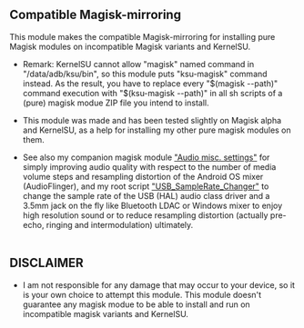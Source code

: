## Compatible Magisk-mirroring
This module makes the compatible Magisk-mirroring for installing pure Magisk modules on incompatible Magisk variants and KernelSU. 
<br/>

* Remark: KernelSU cannot allow "magisk" named command in "/data/adb/ksu/bin", so this module puts "ksu-magisk" command instead. As the result, you have to replace every "$(magisk --path)" command execution with "$(ksu-magisk --path)" in all sh scripts of a (pure) magisk modue ZIP file you intend to install.

* This module was made and has been tested slightly on Magisk alpha and KernelSU, as a help for installing my other pure magisk modules on them.

* See also my companion magisk module ["Audio misc. settings"](https://github.com/Magisk-Modules-Alt-Repo/audio-misc-settings) for simply improving audio quality with respect to the number of media volume steps and resampling distortion of the Android OS mixer (AudioFlinger), and my root script ["USB_SampleRate_Changer"](https://github.com/yzyhk904/USB_SampleRate_Changer) to change the sample rate of the USB (HAL) audio class driver and a 3.5mm jack on the fly like Bluetooth LDAC or Windows mixer to enjoy high resolution sound or to reduce resampling distortion (actually pre-echo, ringing and intermodulation) ultimately. 
<br/><br/>

## DISCLAIMER

* I am not responsible for any damage that may occur to your device, so it is your own choice to attempt this module. This module doesn't guarantee any magisk modue to be able to install and run on incompatible magisk variants and KernelSU.
<br/>

##
